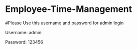 # Employee-Time-Management


#Please Use this username and password for admin login




Username: admin





Password: 123456

